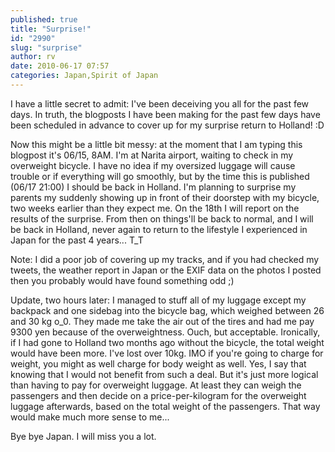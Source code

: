 ```yaml
---
published: true
title: "Surprise!"
id: "2990"
slug: "surprise"
author: rv
date: 2010-06-17 07:57
categories: Japan,Spirit of Japan
---
```

I have a little secret to admit: I've been deceiving you all for the past few days. In truth, the blogposts I have been making for the past few days have been scheduled in advance to cover up for my surprise return to Holland! :D

Now this might be a little bit messy: at the moment that I am typing this blogpost it's 06/15, 8AM. I'm at Narita airport, waiting to check in my overweight bicycle. I have no idea if my oversized luggage will cause trouble or if everything will go smoothly, but by the time this is published (06/17 21:00) I should be back in Holland. I'm planning to surprise my parents my suddenly showing up in front of their doorstep with my bicycle, two weeks earlier than they expect me. On the 18th I will report on the results of the surprise. From then on things'll be back to normal, and I will be back in Holland, never again to return to the lifestyle I experienced in Japan for the past 4 years... T_T

Note: I did a poor job of covering up my tracks, and if you had checked my tweets, the weather report in Japan or the EXIF data on the photos I posted then you probably would have found something odd ;)

Update, two hours later: I managed to stuff all of my luggage except my backpack and one sidebag into the bicycle bag, which weighed between 26 and 30 kg o_0. They made me take the air out of the tires and had me pay 9300 yen because of the overweightness. Ouch, but acceptable. Ironically, if I had gone to Holland two months ago without the bicycle, the total weight would have been more. I've lost over 10kg. IMO if you're going to charge for weight, you might as well charge for body weight as well. Yes, I say that knowing that I would not benefit from such a deal. But it's just more logical than having to pay for overweight luggage. At least they can weigh the passengers and then decide on a price-per-kilogram for the overweight luggage afterwards, based on the total weight of the passengers. That way would make much more sense to me...

Bye bye Japan. I will miss you a lot.